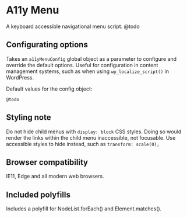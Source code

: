# A11y Menu

A keyboard accessible navigational menu script.
@todo


## Configurating options

Takes an `a11yMenuConfig` global object as a parameter to configure
and override the default options. Useful for configuration in content
management systems, such as when using `wp_localize_script()` in WordPress.

Default values for the config object:

	@todo


## Styling note

Do not hide child menus with `display: block` CSS styles. Doing so would
render the links within the child menu inaccessible, not focusable. Use
accessible styles to hide instead, such as `transform: scale(0);`


## Browser compatibility

IE11, Edge and all modern web browsers.


## Included polyfills

Includes a polyfill for NodeList.forEach() and Element.matches().
